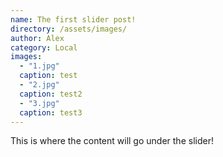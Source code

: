 ```yaml
---
name: The first slider post!
directory: /assets/images/
author: Alex
category: Local
images:
  - "1.jpg"
  caption: test
  - "2.jpg"
  caption: test2
  - "3.jpg"
  caption: test3
---
```

This is where the content will go under the slider!
